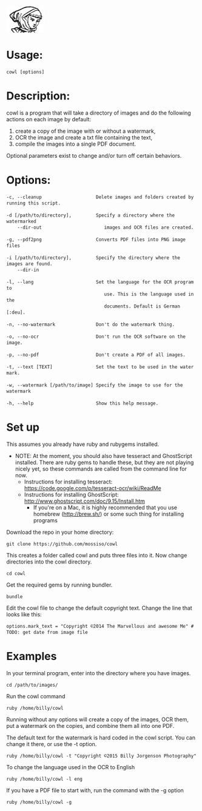 ![cowl image](cowl.png?raw=true
"http://www.gutenberg.org/files/42824/42824-h/42824-h.htm#Page_39")
# Usage: 

    cowl [options]

# Description:

cowl is a program that will take a directory of images
and do the following actions on each image by default:

1. create a copy of the image with or without a watermark, 
2. OCR the image and create a txt file containing the text, 
3. compile the images into a single PDF document.

Optional parameters exist to change and/or turn off certain behaviors.

# Options:

    -c, --cleanup                    Delete images and folders created by running this script.

    -d [/path/to/directory],         Specify a directory where the watermarked
        --dir-out                       images and OCR files are created. 

    -g, --pdf2png                    Converts PDF files into PNG image files

    -i [/path/to/directory],         Specify the directory where the images are found.
        --dir-in

    -l, --lang                       Set the language for the OCR program to
                                        use. This is the language used in the
                                        documents. Default is German [:deu].

    -n, --no-watermark               Don't do the watermark thing.

    -o, --no-ocr                     Don't run the OCR software on the image.

    -p, --no-pdf                     Don't create a PDF of all images.

    -t, --text [TEXT]                Set the text to be used in the water mark.

    -w, --watermark [/path/to/image] Specify the image to use for the watermark

    -h, --help                       Show this help message.


# Set up

This assumes you already have ruby and rubygems installed.

- NOTE: At the moment, you should also have tesseract and GhostScript
  installed. There are ruby gems to handle these, but they are not playing
  nicely yet, so these commands are called from the command line for now.
  - Instructions for installing tesseract:
    https://code.google.com/p/tesseract-ocr/wiki/ReadMe
  - Instructions for installing GhostScript: http://www.ghostscript.com/doc/9.15/Install.htm
    - If you're on a Mac, it is highly recommended that you use homebrew
      (http://brew.sh/) or some such thing for installing programs

Download the repo in your home directory:

    git clone https://github.com/mossiso/cowl

This creates a folder called cowl and puts three files into it. Now change directories into the cowl directory.

    cd cowl

Get the required gems by running bundler.

    bundle

Edit the cowl file to change the default copyright text. Change the line that looks like this:

    options.mark_text = "Copyright ©2014 The Marvellous and awesome Me" # TODO: get date from image file                                                  

# Examples

In your terminal program, enter into the directory where you have images.

    cd /path/to/images/

Run the cowl command

    ruby /home/billy/cowl

Running without any options will create a copy of the images, OCR them, put a
watermark on the copies, and combine them all into one PDF. 

The default text for the watermark is hard coded in the cowl script. You can change it there, or use the -t option.

    ruby /home/billy/cowl -t "Copyright ©2015 Billy Jorgenson Photography"

To change the language used in the OCR to English

    ruby /home/billy/cowl -l eng

If you have a PDF file to start with, run the command with the -g option

    ruby /home/billy/cowl -g
